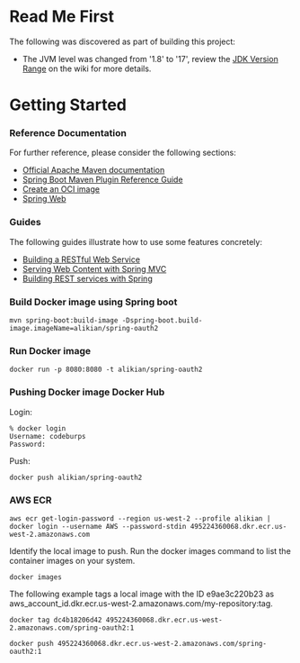 # Read Me First
The following was discovered as part of building this project:

* The JVM level was changed from '1.8' to '17', review the [JDK Version Range](https://github.com/spring-projects/spring-framework/wiki/Spring-Framework-Versions#jdk-version-range) on the wiki for more details.

# Getting Started

### Reference Documentation
For further reference, please consider the following sections:

* [Official Apache Maven documentation](https://maven.apache.org/guides/index.html)
* [Spring Boot Maven Plugin Reference Guide](https://docs.spring.io/spring-boot/docs/3.1.1/maven-plugin/reference/html/)
* [Create an OCI image](https://docs.spring.io/spring-boot/docs/3.1.1/maven-plugin/reference/html/#build-image)
* [Spring Web](https://docs.spring.io/spring-boot/docs/3.1.1/reference/htmlsingle/#web)

### Guides
The following guides illustrate how to use some features concretely:

* [Building a RESTful Web Service](https://spring.io/guides/gs/rest-service/)
* [Serving Web Content with Spring MVC](https://spring.io/guides/gs/serving-web-content/)
* [Building REST services with Spring](https://spring.io/guides/tutorials/rest/)

### Build Docker image using Spring boot
```
mvn spring-boot:build-image -Dspring-boot.build-image.imageName=alikian/spring-oauth2
```

### Run Docker image
```
docker run -p 8080:8080 -t alikian/spring-oauth2
```

### Pushing Docker image Docker Hub

Login:
```
% docker login 
Username: codeburps
Password: 
```

Push:
```
docker push alikian/spring-oauth2  
```

### AWS ECR

```
aws ecr get-login-password --region us-west-2 --profile alikian | docker login --username AWS --password-stdin 495224360068.dkr.ecr.us-west-2.amazonaws.com
```

Identify the local image to push. Run the docker images command to list the container images on your system.
```
docker images
```

The following example tags a local image with the ID e9ae3c220b23 as aws_account_id.dkr.ecr.us-west-2.amazonaws.com/my-repository:tag.
```
docker tag dc4b18206d42 495224360068.dkr.ecr.us-west-2.amazonaws.com/spring-oauth2:1
```

```
docker push 495224360068.dkr.ecr.us-west-2.amazonaws.com/spring-oauth2:1
```
